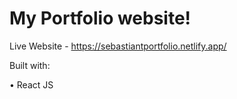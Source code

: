 # My Portfolio website!

Live Website - https://sebastiantportfolio.netlify.app/

Built with:

• React JS
